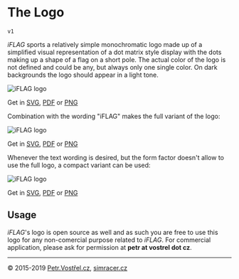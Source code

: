 The Logo
========

	v1

_iFLAG_ sports a relatively simple monochromatic logo made up of a simplified visual representation of a dot matrix style display with the dots making up a shape of a flag on a short pole. The actual color of the logo is not defined and could be any, but always only one single color. On dark backgrounds the logo should appear in a light tone.

![iFLAG logo](http://simracer.cz/iracing/iFlag-logo/logo.svg)

Get in
[SVG](SVG/logo.svg),
[PDF](PDF/logo.pdf)
or
[PNG](PNG/logo.png)


Combination with the wording "iFLAG" makes the full variant of the logo:

![iFLAG logo](http://simracer.cz/iracing/iFlag-logo/logo-full.svg)

Get in
[SVG](SVG/logo-full.svg),
[PDF](PDF/logo-full.pdf)
or 
[PNG](PNG/logo-full.png)


Whenever the text wording is desired, but the form factor doesn't allow to use the full logo, a compact variant can be used:

![iFLAG logo](http://simracer.cz/iracing/iFlag-logo/logo-compact.svg)

Get in
[SVG](SVG/logo-compact.svg),
[PDF](PDF/logo-compact.pdf)
or 
[PNG](PNG/logo-compact.png)



Usage
-----

_iFLAG_'s logo is open source as well and as such you are free to use this logo for any non-comercial purpose related to _iFLAG_. For commercial application, please ask for permission at __petr at vostrel dot cz__.




---
© 2015-2019
[Petr.Vostřel.cz](http://petr.vostrel.cz),
[simracer.cz](http://simracer.cz)
